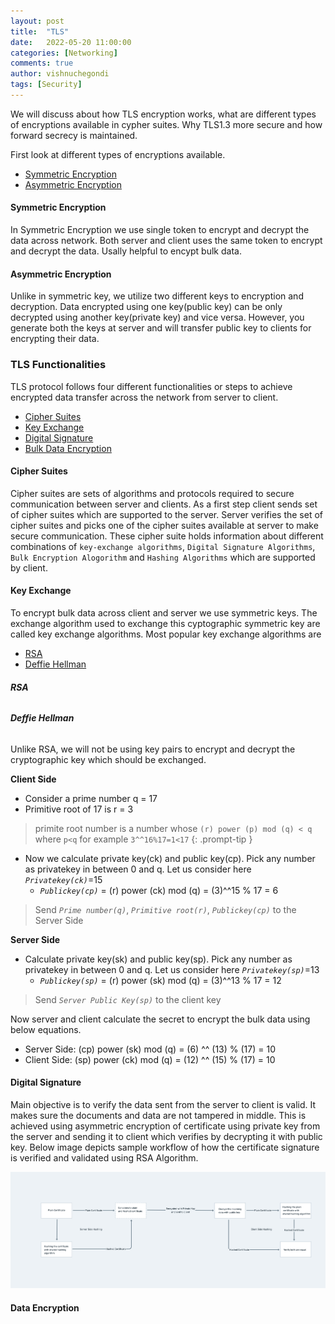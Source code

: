 ```yaml
---
layout: post
title:  "TLS"
date:   2022-05-20 11:00:00
categories: [Networking]
comments: true
author: vishnuchegondi
tags: [Security]
---
```


We will discuss about how TLS encryption works, what are different types of encryptions available in cypher suites. Why TLS1.3 more secure and how forward secrecy is maintained.

<!-- more -->

First look at different types of encryptions available.

* [Symmetric Encryption](#symmetric-encryption)
* [Asymmetric Encryption](#asymmetric-encryption)

#### Symmetric Encryption

In Symmetric Encryption we use single token to encrypt and decrypt the data across network. Both server and client uses the same token to encrypt and decrypt the data. Usally helpful to encypt bulk data.

#### Asymmetric Encryption

Unlike in symmetric key, we utilize two different keys to encryption and decryption. Data encrypted using one key(public key) can be only decrypted using another key(private key) and vice versa. However, you generate both the keys at server and will transfer public key to clients for encrypting their data.


### TLS Functionalities

TLS protocol follows four different functionalities or steps to achieve encrypted data transfer across the network from server to client.

* [Cipher Suites](#cipher-suites)
* [Key Exchange](#key-exchange)
* [Digital Signature](#digital-signature)
* [Bulk Data Encryption](#data-encryption)


#### Cipher Suites

Cipher suites are sets of algorithms and protocols required to secure communication between server and clients. As a first step client sends set of cipher suites which are supported to the server. Server verifies the set of cipher suites and picks one of the cipher suites available at server to make secure communication. These cipher suite holds information about different combinations of `key-exchange algorithms`, `Digital Signature Algorithms`, `Bulk Encryption Alogorithm` and `Hashing Algorithms` which are supported by client.

#### Key Exchange

To encrypt bulk data across client and server we use symmetric keys. The exchange algorithm used to exchange this cyptographic symmetric key are called key exchange algorithms. Most popular key exchange algorithms are 

* [RSA](#rsa)
* [Deffie Hellman](#deffie-hellman)


###### ***RSA***



###### ***Deffie Hellman***

Unlike RSA, we will not be using key pairs to encrypt and decrypt the cryptographic key which should be exchanged. 

**Client Side**
* Consider a prime number q = 17
* Primitive root of 17 is r = 3 

> primite root number is a number whose `(r) power (p) mod (q) < q` where `p<q` for example `3^^16%17=1<17`
{: .prompt-tip }

* Now we calculate private key(ck) and public key(cp). Pick any number as privatekey in between 0 and q. Let us consider here *`Privatekey(ck)`*=15
    * *`Publickey(cp)`* = (r) power (ck) mod (q) = (3)^^15 % 17 = 6

> Send *`Prime number(q)`*, *`Primitive root(r)`*, *`Publickey(cp)`* to the Server Side

**Server Side**
* Calculate private key(sk) and public key(sp). Pick any number as privatekey in between 0 and q. Let us consider here *`Privatekey(sp)`*=13
    * *`Publickey(sp)`* = (r) power (sk) mod (q) = (3)^^13 % 17 = 12

> Send *`Server Public Key(sp)`* to the client key

Now server and client calculate the secret to encrypt the bulk data using below equations.

* Server Side: (cp) power (sk) mod (q) = (6) ^^ (13) % (17) = 10
* Client Side: (sp) power (ck) mod (q) = (12) ^^ (15) % (17) = 10



#### Digital Signature

Main objective is to verify the data sent from the server to client is valid. It makes sure the documents and data are not tampered in middle. This is achieved using asymmetric encryption of certificate using private key from the server and sending it to client which verifies by decrypting it with public key. Below image depicts sample workflow of how the certificate signature is verified and validated using RSA Algorithm.

![rsa workflow](../assets/img/rsa.png)


#### Data Encryption

